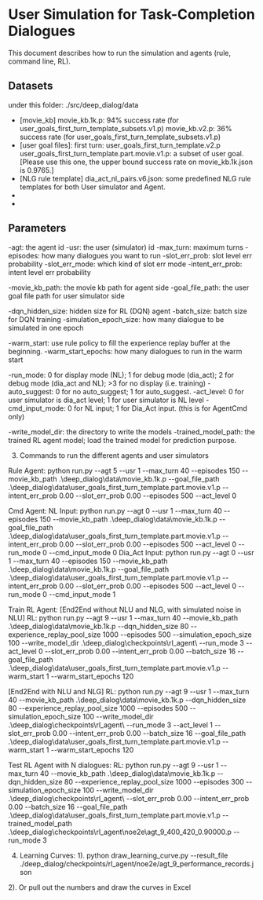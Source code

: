 # User Simulation for Task-Completion Dialogues
This document describes how to run the simulation and agents (rule, command line, RL).

## Datasets
under this folder: ./src/deep_dialog/data

*   [movie_kb]
    movie_kb.1k.p: 94% success rate (for user_goals_first_turn_template_subsets.v1.p)
    movie_kb.v2.p: 36% success rate (for user_goals_first_turn_template_subsets.v1.p)
*   [user goal files]:
    first turn: user_goals_first_turn_template.v2.p
    user_goals_first_turn_template.part.movie.v1.p: a subset of user goal. [Please use this one, the upper bound success rate on movie_kb.1k.json is 0.9765.]
* [NLG rule template]
  dia_act_nl_pairs.v6.json: some predefined NLG rule templates for both User simulator and Agent.
* [Dialog Act Intent]:
  dia_acts.txt
* [Dialog Act Slot]:
  slot_set.txt


## Parameters

   -agt: the agent id
   -usr: the user (simulator) id
   -max_turn: maximum turns
   -episodes: how many dialogues you want to run
   -slot_err_prob: slot level err probability
   -slot_err_mode: which kind of slot err mode
   -intent_err_prob: intent level err probability

-movie_kb_path: the movie kb path for agent side
-goal_file_path: the user goal file path for user simulator side

-dqn_hidden_size: hidden size for RL (DQN) agent
-batch_size: batch size for DQN training
-simulation_epoch_size: how many dialogue to be simulated in one epoch

-warm_start: use rule policy to fill the experience replay buffer at the beginning.
-warm_start_epochs: how many dialogues to run in the warm start

-run_mode: 0 for display mode (NL); 1 for debug mode (dia_act); 2 for debug mode (dia_act and NL); >3 for no display (i.e. training)
-auto_suggest: 0 for no auto_suggest; 1 for auto_suggest.
-act_level: 0 for user simulator is dia_act level; 1 for user simulator is NL level
-cmd_input_mode: 0 for NL input; 1 for Dia_Act input. (this is for AgentCmd only)

-write_model_dir: the directory to write the models
-trained_model_path: the trained RL agent model; load the trained model for prediction purpose.


3. Commands to run the different agents and user simulators

Rule Agent: 
python run.py --agt 5 --usr 1 --max_turn 40 --episodes 150 --movie_kb_path .\deep_dialog\data\movie_kb.1k.p --goal_file_path .\deep_dialog\data\user_goals_first_turn_template.part.movie.v1.p --intent_err_prob 0.00 --slot_err_prob 0.00 --episodes 500 --act_level 0


Cmd Agent:
NL Input: python run.py --agt 0 --usr 1 --max_turn 40 --episodes 150 --movie_kb_path .\deep_dialog\data\movie_kb.1k.p --goal_file_path .\deep_dialog\data\user_goals_first_turn_template.part.movie.v1.p --intent_err_prob 0.00 --slot_err_prob 0.00 --episodes 500 --act_level 0 --run_mode 0 --cmd_input_mode 0
Dia_Act Input: python run.py --agt 0 --usr 1 --max_turn 40 --episodes 150 --movie_kb_path .\deep_dialog\data\movie_kb.1k.p --goal_file_path .\deep_dialog\data\user_goals_first_turn_template.part.movie.v1.p --intent_err_prob 0.00 --slot_err_prob 0.00 --episodes 500 --act_level 0 --run_mode 0 --cmd_input_mode 1


Train RL Agent:
[End2End without NLU and NLG, with simulated noise in NLU]
RL: python run.py --agt 9 --usr 1 --max_turn 40 --movie_kb_path .\deep_dialog\data\movie_kb.1k.p --dqn_hidden_size 80 --experience_replay_pool_size 1000 --episodes 500 --simulation_epoch_size 100 --write_model_dir .\deep_dialog\checkpoints\rl_agent\ --run_mode 3 --act_level 0 --slot_err_prob 0.00 --intent_err_prob 0.00 --batch_size 16 --goal_file_path .\deep_dialog\data\user_goals_first_turn_template.part.movie.v1.p --warm_start 1 --warm_start_epochs 120

[End2End with NLU and NLG]
RL: python run.py --agt 9 --usr 1 --max_turn 40 --movie_kb_path .\deep_dialog\data\movie_kb.1k.p --dqn_hidden_size 80 --experience_replay_pool_size 1000 --episodes 500 --simulation_epoch_size 100 --write_model_dir .\deep_dialog\checkpoints\rl_agent\ --run_mode 3 --act_level 1 --slot_err_prob 0.00 --intent_err_prob 0.00 --batch_size 16 --goal_file_path .\deep_dialog\data\user_goals_first_turn_template.part.movie.v1.p --warm_start 1 --warm_start_epochs 120


Test RL Agent with N dialogues:
RL: python run.py --agt 9 --usr 1 --max_turn 40 --movie_kb_path .\deep_dialog\data\movie_kb.1k.p --dqn_hidden_size 80 --experience_replay_pool_size 1000 --episodes 300 --simulation_epoch_size 100 --write_model_dir .\deep_dialog\checkpoints\rl_agent\ --slot_err_prob 0.00 --intent_err_prob 0.00 --batch_size 16 --goal_file_path .\deep_dialog\data\user_goals_first_turn_template.part.movie.v1.p --trained_model_path .\deep_dialog\checkpoints\rl_agent\noe2e\agt_9_400_420_0.90000.p --run_mode 3


4. Learning Curves:
1). python draw_learning_curve.py --result_file ./deep_dialog/checkpoints/rl_agent/noe2e/agt_9_performance_records.json

2). Or pull out the numbers and draw the curves in Excel


